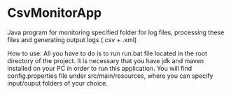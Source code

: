 # CsvMonitorApp
Java program for monitoring specified folder for log files, processing these files and generating output logs (.csv + .xml)

How to use:
All you have to do is to run run.bat file located in the root directory of the project. It is necessary that you have jdk and maven installed on your PC in order to run this application.
You will find config.properties file under src/main/resources, where you can specify input/ouput folders of your choice. 
